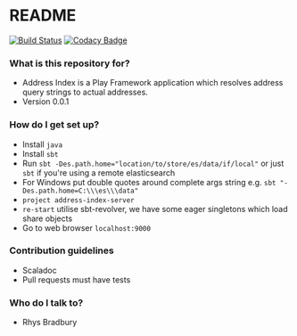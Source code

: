 # README #

[![Build Status](https://travis-ci.com/ONSdigital/address-index-api.svg?token=wrHpQMWmwL6kpsdmycnz&branch=develop)](https://travis-ci.com/ONSdigital/address-index-api)
[![Codacy Badge](https://api.codacy.com/project/badge/Grade/83c0fb7ca2e64567b0998848ca781a36)](https://www.codacy.com/app/Valtech-ONS/address-index-api?utm_source=github.com&amp;utm_medium=referral&amp;utm_content=ONSdigital/address-index-api&amp;utm_campaign=Badge_Grade)

### What is this repository for? ###

* Address Index is a Play Framework application which resolves address query strings to actual addresses.
* Version 0.0.1

### How do I get set up? ###

* Install `java`
* Install `sbt`
* Run `sbt -Des.path.home="location/to/store/es/data/if/local"` or just `sbt` if you're using a remote elasticsearch
* For Windows put double quotes around complete args string e.g. `sbt "-Des.path.home=C:\\\es\\\data"`
* `project address-index-server`
* `re-start` utilise sbt-revolver, we have some eager singletons which load share objects
* Go to web browser `localhost:9000`

### Contribution guidelines ###

* Scaladoc
* Pull requests must have tests

### Who do I talk to? ###

* Rhys Bradbury